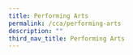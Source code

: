 ```yaml
---
title: Performing Arts
permalink: /cca/performing-arts
description: ""
third_nav_title: Performing Arts
---
```

